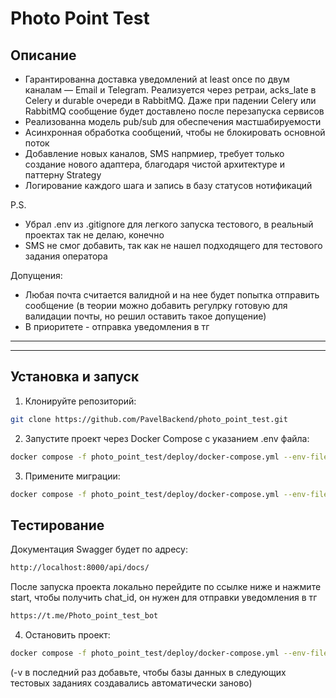 # Photo Point Test

## Описание

- Гарантированна доставка уведомлений at least once по двум каналам — Email и Telegram. Реализуется через ретраи, acks_late в Celery и durable очереди в RabbitMQ. Даже при падении Celery или RabbitMQ сообщение будет доставлено после перезапуска сервисов
- Реализованна модель pub/sub для обеспечения мастшабируемости
- Асинхронная обработка сообщений, чтобы не блокировать основной поток
- Добавление новых каналов, SMS напрмиер, требует только создание нового адаптера, благодаря чистой архитектуре и паттерну Strategy
- Логирование каждого шага и запись в базу статусов нотификаций

P.S.
- Убрал .env из .gitignore для легкого запуска тестового, в реальный проектах так не делаю, конечно
- SMS не смог добавить, так как не нашел подходящего для тестового задания оператора

Допущения:
- Любая почта считается валидной и на нее будет попытка отправить сообщение (в теории можно добавить регулрку готовую для валидации почты, но решил оставить такое допущение)
- В приоритете - отправка уведомления в тг

---

---

## Установка и запуск

1. Клонируйте репозиторий:

```bash
git clone https://github.com/PavelBackend/photo_point_test.git
```

2. Запустите проект через Docker Compose с указанием .env файла:
```bash
docker compose -f photo_point_test/deploy/docker-compose.yml --env-file photo_point_test/.env up --build -d
```

3. Примените миграции:
```bash
docker compose -f photo_point_test/deploy/docker-compose.yml --env-file photo_point_test/.env run --rm main_service python manage.py migrate
```

## Тестирование

Документация Swagger будет по адресу:
```bash
http://localhost:8000/api/docs/
```

После запуска проекта локально перейдите по ссылке ниже и нажмите start, чтобы получить chat_id, он нужен для отправки уведомления в тг
```bash
https://t.me/Photo_point_test_bot
```

4. Остановить проект:
```bash
docker compose -f photo_point_test/deploy/docker-compose.yml --env-file photo_point_test/.env down
```
(-v в последний раз добавьте, чтобы базы данных в следующих тестовых заданиях создавались автоматически заново)
